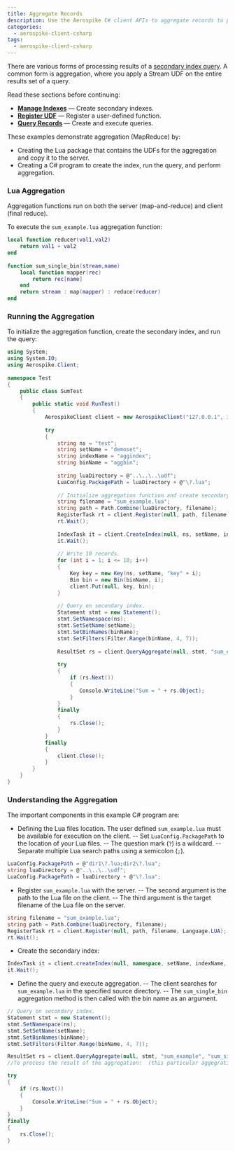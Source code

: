 ```yaml
---
title: Aggregate Records
description: Use the Aerospike C# client APIs to aggregate records to process query results.
categories:
  - aerospike-client-csharp
tags:
  - aerospike-client-csharp
---
```


There are various forms of processing results of a [secondary index query](/docs/client/csharp/usage/query/sindex.html). A common form is aggregation, where you apply a Stream UDF on the entire results set of a query.


Read these sections before continuing:

- **[Manage Indexes](/docs/client/csharp/usage/query/sindex.html)** &mdash; Create secondary indexes.
- **[Register UDF](/docs/client/csharp/usage/udf/register.html)** &mdash; Register a user-defined function.
- **[Query Records](/docs/client/csharp/usage/query/query.html)** &mdash; Create and execute queries.

These examples demonstrate aggregation (MapReduce) by:

- Creating the Lua package that contains the UDFs for the aggregation and copy it to the server. 
- Creating a C# program to create the index, run the query, and perform aggregation.

### Lua Aggregation

Aggregation functions run on both the server (map-and-reduce) and client (final reduce). 

To execute the `sum_example.lua` aggregation function:

```lua
local function reducer(val1,val2)
    return val1 + val2
end
 
function sum_single_bin(stream,name)
    local function mapper(rec)
        return rec[name]
    end
    return stream : map(mapper) : reduce(reducer)
end
```

### Running the Aggregation

To initialize the aggregation function, create the secondary index, and run the query: 

```cs
using System;
using System.IO;
using Aerospike.Client;
 
namespace Test
{
    public class SumTest
    {
        public static void RunTest()
        {
            AerospikeClient client = new AerospikeClient("127.0.0.1", 3000);
 
            try
            {
                string ns = "test";
                string setName = "demoset";
                string indexName = "aggindex";
                string binName = "aggbin";
 
                string luaDirectory = @"..\..\..\udf";
                LuaConfig.PackagePath = luaDirectory + @"\?.lua";
 
                // Initialize aggregation function and create secondary index.
                string filename = "sum_example.lua";
                string path = Path.Combine(luaDirectory, filename);
                RegisterTask rt = client.Register(null, path, filename, Language.LUA);
                rt.Wait();
 
                IndexTask it = client.CreateIndex(null, ns, setName, indexName, binName, IndexType.NUMERIC);
                it.Wait();
 
                // Write 10 records.
                for (int i = 1; i <= 10; i++)
                {
                    Key key = new Key(ns, setName, "key" + i);
                    Bin bin = new Bin(binName, i);
                    client.Put(null, key, bin);
                }
 
                // Query on secondary index.
                Statement stmt = new Statement();
                stmt.SetNamespace(ns);
                stmt.SetSetName(setName);
                stmt.SetBinNames(binName);
                stmt.SetFilters(Filter.Range(binName, 4, 7));
 
                ResultSet rs = client.QueryAggregate(null, stmt, "sum_example", "sum_single_bin", Value.Get(binName));
 
                try
                {
                    if (rs.Next())
                    {
                       Console.WriteLine("Sum = " + rs.Object);
                    }
                }
                finally
                {
                    rs.Close();
                }
            }
            finally
            {
                client.Close();
            }
        }
    }
}
```

### Understanding the Aggregation

The important components in this example C# program are:

- Defining the Lua files location.
	The user defined `sum_example.lua` must be available for execution on the client. 
-- Set `LuaConfig.PackagePath` to the location of your Lua files.
-- The question mark (`?`) is a wildcard. 
-- Separate multiple Lua search paths using a semicolon (`;`). 

```cs
LuaConfig.PackagePath = @"dir1\?.lua;dir2\?.lua";
string luaDirectory = @"..\..\..\udf";
LuaConfig.PackagePath = luaDirectory + @"\?.lua";
```

- Register `sum_example.lua` with the server. 
-- The second argument is the path to the Lua file on the client.
-- The third argument is the target filename of the Lua file on the server. 

```cs
string filename = "sum_example.lua";
string path = Path.Combine(luaDirectory, filename);
RegisterTask rt = client.Register(null, path, filename, Language.LUA);
rt.Wait();
```

- Create the secondary index:

```cs
IndexTask it = client.createIndex(null, namespace, setName, indexName, binName, IndexType.NUMERIC);
it.Wait();
```

- Define the query and execute aggregation.
-- The client searches for `sum_example.lua` in the specified source directory.
-- The `sum_single_bin` aggregation method is then called with the bin name as an argument.

```cs
// Query on secondary index.
Statement stmt = new Statement();
stmt.SetNamespace(ns);
stmt.SetSetName(setName);
stmt.SetBinNames(binName);
stmt.SetFilters(Filter.Range(binName, 4, 7));

ResultSet rs = client.QueryAggregate(null, stmt, "sum_example", "sum_single_bin", Value.Get(binName));
//To process the result of the aggregation:  (this particular aggegration returns a single object)

try
{
    if (rs.Next())
    {
        Console.WriteLine("Sum = " + rs.Object);
    }
}
finally
{
    rs.Close();
}
```

